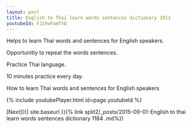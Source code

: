 ```yaml
---
layout: post
title: English to Thai learn words sentences dictionary 1011 
youtubeId: FJ19vFamTtQ
---
```

 
 
Helps to learn Thai words and sentences for English speakers.

Opportunitiy to repeat the words sentences. 

Practice Thai language. 
 
10 minutes practice every day. 
 
How to learn Thai words and sentences for English speakers 
 
{% include youtubePlayer.html id=page.youtubeId %}
 
 
[Next]({{ site.baseurl }}{% link  split2/_posts/2015-09-01-English to thai learn words sentences dictionary 1184 .md%})
 
